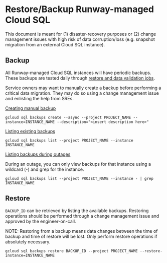 # Restore/Backup Runway-managed Cloud SQL

This document is meant for (1) disaster-recovery purposes or (2) change management issues with high risk of data corruption/loss (e.g. snapshot migration from an external Cloud SQL instance).

## Backup

All Runway-managed Cloud SQL instances will have periodic backups. These backups are tested daily
through [restore and data validation jobs](https://docs.runway.gitlab.com/managed_services/cloudsql/#restore-validation-1).

Service owners may want to manually create a backup before performing a critical data migration.
They may do so using a change management issue and enlisting the help from SREs.

[Creating manual backup](https://cloud.google.com/sql/docs/postgres/backup-recovery/backing-up#on-demand)

```
gcloud sql backups create --async --project PROJECT_NAME --instance=INSTANCE_NAME --description="<insert description here>"
```

[Listing existing backups](https://cloud.google.com/sql/docs/postgres/backup-recovery/backing-up#viewbackups)

```
gcloud sql backups list --project PROJECT_NAME --instance INSTANCE_NAME
```

[Listing backups during outages](https://cloud.google.com/sql/docs/mysql/backup-recovery/backing-up#backuplist)

During an outage, you can only view backups for that instance using a wildcard (-) and grep for the instance.

```
gcloud sql backups list --project PROJECT_NAME --instance - | grep INSTANCE_NAME
```

## Restore

`BACKUP_ID` can be retrieved by listing the available backups. Restoring operations should be performed through a change management issue and approved by the engineer-on-call.

NOTE: Restoring from a backup means data changes between the time of backup and time of restore will be lost. Only perform restore operations if absolutely necessary.

```
gcloud sql backups restore BACKUP_ID --project PROJECT_NAME --restore-instance=INSTANCE_NAME
```
